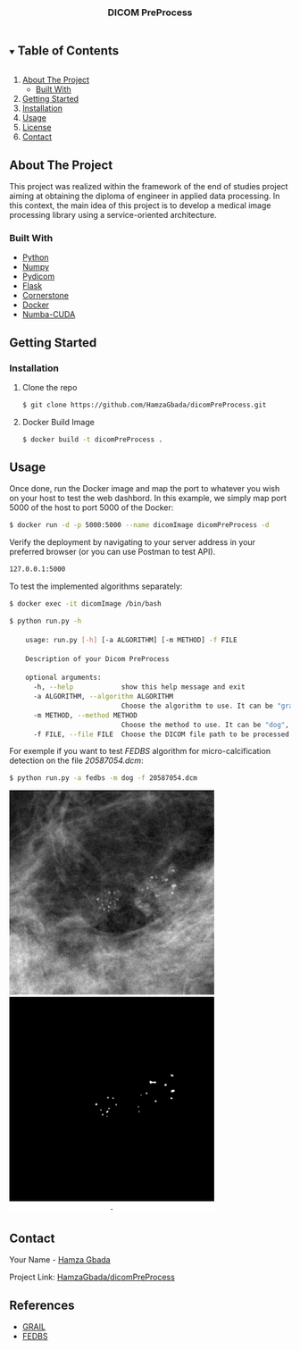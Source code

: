 
<!--
*** Thanks for checking out the Best-README-Template. If you have a suggestion
*** that would make this better, please fork the repo and create a pull request
*** or simply open an issue with the tag "enhancement".
*** Thanks again! Now go create something AMAZING! :D
***
***
***
*** To avoid retyping too much info. Do a search and replace for the following:
*** github_username, repo_name, twitter_handle, email, project_title, project_description
-->



<!-- PROJECT SHIELDS -->
<!--
*** I'm using markdown "reference style" links for readability.
*** Reference links are enclosed in brackets [ ] instead of parentheses ( ).
*** See the bottom of this document for the declaration of the reference variables
*** for contributors-url, forks-url, etc. This is an optional, concise syntax you may use.
*** https://www.markdownguide.org/basic-syntax/#reference-style-links
-->
<!--
[![Contributors][contributors-shield]][contributors-url]
[![Forks][forks-shield]][forks-url]
[![Stargazers][stars-shield]][stars-url]
[![Issues][issues-shield]][issues-url]
[![MIT License][license-shield]][license-url]
[![LinkedIn][linkedin-shield]][linkedin-url]
-->


<!-- PROJECT LOGO 
<br />
<p align="center">
  <a href="https://github.com/github_username/repo_name">
    <img src="images/logo.png" alt="Logo" width="80" height="80">
  </a>
-->
  <h3 align="center">DICOM PreProcess</h3>
<!--
  <p align="center">
    project_description
    <br />
    <a href="https://github.com/github_username/repo_name"><strong>Explore the docs »</strong></a>
    <br />
    <br />
    <a href="https://github.com/github_username/repo_name">View Demo</a>
    ·
    <a href="https://github.com/github_username/repo_name/issues">Report Bug</a>
    ·
    <a href="https://github.com/github_username/repo_name/issues">Request Feature</a>
  </p>
</p>
-->


<!-- TABLE OF CONTENTS -->
<details open="open">
  <summary><h2 style="display: inline-block">Table of Contents</h2></summary>
  <ol>
    <li>
      <a href="#about-the-project">About The Project</a>
      <ul>
        <li><a href="#built-with">Built With</a></li>
      </ul>
    </li>
    <li>
      <a href="#getting-started">Getting Started</a>
      <!--<ul>
        <li><a href="#prerequisites">Prerequisites</a></li>-->
        <li><a href="#installation">Installation</a></li>
      </ul>
    </li>
    <li><a href="#usage">Usage</a></li>
    <!--<li><a href="#roadmap">Roadmap</a></li>
    <li><a href="#contributing">Contributing</a></li>-->
    <li><a href="#license">License</a></li>
    <li><a href="#contact">Contact</a></li>
    <!--<li><a href="#acknowledgements">References</a></li>-->
  </ol>
</details>



<!-- ABOUT THE PROJECT -->
## About The Project

This project was realized within the framework of the end of studies project aiming at obtaining the diploma of engineer in applied data processing. In this context, the main idea of this project is to develop a medical image processing library using a service-oriented architecture.
### Built With

* [Python](https://www.python.org/)
* [Numpy](https://numpy.org/)
* [Pydicom](https://pydicom.github.io/)
* [Flask](https://flask.palletsprojects.com/en/2.0.x/#)
* [Cornerstone](https://docs.cornerstonejs.org/)
* [Docker](https://www.docker.com/)
* [Numba-CUDA](https://numba.pydata.org/numba-doc/dev/cuda/index.html)



<!-- GETTING STARTED -->
## Getting Started


<!--
### Prerequisites

This is an example of how to list things you need to use the software and how to install them.
* npm
  ```sh
  npm install npm@latest -g
  ```
-->

### Installation

1. Clone the repo
   ```sh
   $ git clone https://github.com/HamzaGbada/dicomPreProcess.git
   ```
2. Docker Build Image
   ```sh
   $ docker build -t dicomPreProcess .
   ```



<!-- USAGE EXAMPLES -->

## Usage

Once done, run the Docker image and map the port to whatever you wish on
your host to test the web dashbord. In this example, we simply map port 5000 of the host to
port 5000 of the Docker:

```sh
$ docker run -d -p 5000:5000 --name dicomImage dicomPreProcess -d
```
Verify the deployment by navigating to your server address in
your preferred browser (or you can use Postman to test API).

```sh
127.0.0.1:5000
```
 To test the implemented algorithms separately:
 ```sh
$ docker exec -it dicomImage /bin/bash
```
```sh
$ python run.py -h

    usage: run.py [-h] [-a ALGORITHM] [-m METHOD] -f FILE

    Description of your Dicom PreProcess
    
    optional arguments:
      -h, --help            show this help message and exit
      -a ALGORITHM, --algorithm ALGORITHM
                            Choose the algorithm to use. It can be "grail" or "fedbs"
      -m METHOD, --method METHOD
                            Choose the method to use. It can be "dog", "log" or "bbp". This command is validated if and only if the "fedbs" algorithm is chosen
      -f FILE, --file FILE  Choose the DICOM file path to be processed by default the file is located "data/"

```

For exemple if you want to test _FEDBS_ algorithm for micro-calcification detection on the file _20587054.dcm_:
 ```sh
$ python run.py -a fedbs -m dog -f 20587054.dcm
```
![alt text](dog.png)

<!-- ROADMAP -->
<!--
## Roadmap

See the [open issues](https://github.com/github_username/repo_name/issues) for a list of proposed features (and known issues).


-->
<!-- CONTRIBUTING -->
<!--
## Contributing

Contributions are what make the open source community such an amazing place to be learn, inspire, and create. Any contributions you make are **greatly appreciated**.

1. Fork the Project
2. Create your Feature Branch (`git checkout -b feature/AmazingFeature`)
3. Commit your Changes (`git commit -m 'Add some AmazingFeature'`)
4. Push to the Branch (`git push origin feature/AmazingFeature`)
5. Open a Pull Request

-->

<!-- LICENSE -->
<!-- 
## License

Distributed under the MIT License. See `LICENSE` for more information.
-->


<!-- CONTACT -->
## Contact

Your Name - [Hamza Gbada](https://www.linkedin.com/in/hamzagbada/)

Project Link: [HamzaGbada/dicomPreProcess](https://github.com/HamzaGbada/dicomPreProcess)



<!-- ACKNOWLEDGEMENTS -->

## References

* [GRAIL](https://aapm.onlinelibrary.wiley.com/doi/pdf/10.1002/mp.12144)
* [FEDBS](https://www.eijst.org.uk/images/frontImages/gallery/Vol._5_No._3/7._51-63.pdf)





<!-- MARKDOWN LINKS & IMAGES -->
<!-- https://www.markdownguide.org/basic-syntax/#reference-style-links -->
[contributors-shield]: https://img.shields.io/github/contributors/github_username/repo.svg?style=for-the-badge
[contributors-url]: https://github.com/github_username/repo/graphs/contributors
[forks-shield]: https://img.shields.io/github/forks/github_username/repo.svg?style=for-the-badge
[forks-url]: https://github.com/github_username/repo/network/members
[stars-shield]: https://img.shields.io/github/stars/github_username/repo.svg?style=for-the-badge
[stars-url]: https://github.com/github_username/repo/stargazers
[issues-shield]: https://img.shields.io/github/issues/github_username/repo.svg?style=for-the-badge
[issues-url]: https://github.com/github_username/repo/issues
[license-shield]: https://img.shields.io/github/license/github_username/repo.svg?style=for-the-badge
[license-url]: https://github.com/github_username/repo/blob/master/LICENSE.txt
[linkedin-shield]: https://img.shields.io/badge/-LinkedIn-black.svg?style=for-the-badge&logo=linkedin&colorB=555
[linkedin-url]: https://linkedin.com/in/github_username
